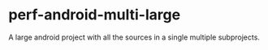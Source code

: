 # perf-android-multi-large
A large android project with all the sources in a single multiple subprojects.
